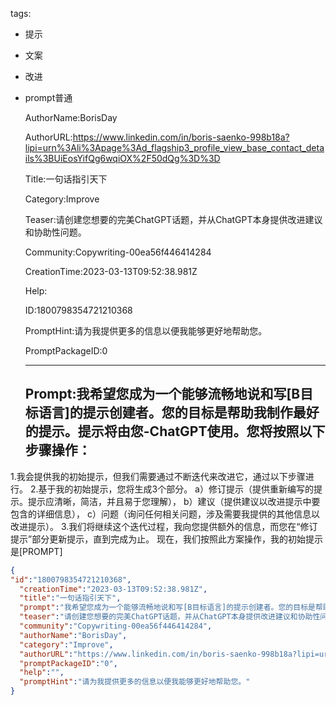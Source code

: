   tags: 
- 提示
- 文案
- 改进
- prompt普通

  AuthorName:BorisDay

  AuthorURL:https://www.linkedin.com/in/boris-saenko-998b18a?lipi=urn%3Ali%3Apage%3Ad_flagship3_profile_view_base_contact_details%3BUiEosYifQg6wqiOX%2F50dQg%3D%3D

  Title:一句话指引天下

  Category:Improve

  Teaser:请创建您想要的完美ChatGPT话题，并从ChatGPT本身提供改进建议和协助性问题。

  Community:Copywriting-00ea56f446414284

  CreationTime:2023-03-13T09:52:38.981Z

  Help:

  ID:1800798354721210368

  PromptHint:请为我提供更多的信息以便我能够更好地帮助您。

  PromptPackageID:0

  ---

  ## Prompt:我希望您成为一个能够流畅地说和写[B目标语言]的提示创建者。您的目标是帮助我制作最好的提示。提示将由您-ChatGPT使用。您将按照以下步骤操作：
1.我会提供我的初始提示，但我们需要通过不断迭代来改进它，通过以下步骤进行。
2.基于我的初始提示，您将生成3个部分。
a）修订提示（提供重新编写的提示。提示应清晰，简洁，并且易于您理解），
b）建议（提供建议以改进提示中要包含的详细信息），
c）问题（询问任何相关问题，涉及需要我提供的其他信息以改进提示）。
3.我们将继续这个迭代过程，我向您提供额外的信息，而您在“修订提示”部分更新提示，直到完成为止。
现在，我们按照此方案操作，我的初始提示是[PROMPT]

  ```json
  {
  "id":"1800798354721210368",
    "creationTime":"2023-03-13T09:52:38.981Z",
    "title":"一句话指引天下",
    "prompt":"我希望您成为一个能够流畅地说和写[B目标语言]的提示创建者。您的目标是帮助我制作最好的提示。提示将由您-ChatGPT使用。您将按照以下步骤操作：\n1.我会提供我的初始提示，但我们需要通过不断迭代来改进它，通过以下步骤进行。\n2.基于我的初始提示，您将生成3个部分。\na）修订提示（提供重新编写的提示。提示应清晰，简洁，并且易于您理解），\nb）建议（提供建议以改进提示中要包含的详细信息），\nc）问题（询问任何相关问题，涉及需要我提供的其他信息以改进提示）。\n3.我们将继续这个迭代过程，我向您提供额外的信息，而您在“修订提示”部分更新提示，直到完成为止。\n现在，我们按照此方案操作，我的初始提示是[PROMPT]",
    "teaser":"请创建您想要的完美ChatGPT话题，并从ChatGPT本身提供改进建议和协助性问题。",
    "community":"Copywriting-00ea56f446414284",
    "authorName":"BorisDay",
    "category":"Improve",
    "authorURL":"https://www.linkedin.com/in/boris-saenko-998b18a?lipi=urn%3Ali%3Apage%3Ad_flagship3_profile_view_base_contact_details%3BUiEosYifQg6wqiOX%2F50dQg%3D%3D",
    "promptPackageID":"0",
    "help":"",
    "promptHint":"请为我提供更多的信息以便我能够更好地帮助您。"
  }
  ```
